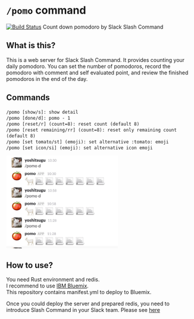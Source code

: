 # `/pomo` command
[![Build Status](https://travis-ci.org/yoshitsugu/slash-pomo.svg?branch=master)](https://travis-ci.org/yoshitsugu/slash-pomo)
Count down pomodoro by Slack Slash Command

## What is this?
This is a web server for Slack Slash Command. It provides counting your daily pomodoro. You can set the number of pomodoros, record the pomodoro with comment and self evaluated point, and review the finished pomodoros in the end of the day.

## Commands
```
/pomo [show/s]: show detail
/pomo [done/d]: pomo - 1
/pomo [reset/r] (count=8): reset count (default 8)
/pomo [reset remaining/rr] (count=8): reset only remaining count (default 8)
/pomo [set tomato/st] (emoji): set alternative :tomato: emoji
/pomo [set icon/si] (emoji): set alternative icon emoji
```

<img src="https://github.com/yoshitsugu/slash-pomo/blob/master/images/pomo_example.jpg" alt="slash pomo command" width="300" >

## How to use?
You need Rust environment and redis.  
I recommend to use [IBM Bluemix](https://console.bluemix.net/registration/).  
This repository contains manifest.yml to deploy to Bluemix.  
  
Once you could deploy the server and prepared redis, you need to introduce Slash Command in your Slack team. Please see [here](https://api.slack.com/slash-commands)

